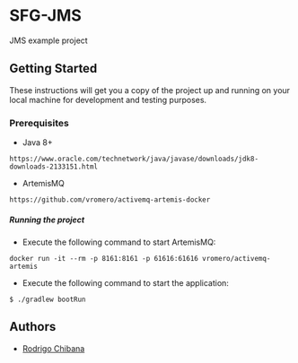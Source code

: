 # SFG-JMS

JMS example project

## Getting Started

These instructions will get you a copy of the project up and running on your local machine for development and testing purposes.

### Prerequisites

- Java 8+
```
https://www.oracle.com/technetwork/java/javase/downloads/jdk8-downloads-2133151.html
```
- ArtemisMQ
```
https://github.com/vromero/activemq-artemis-docker
```

##### Running the project 

- Execute the following command to start ArtemisMQ:
```
docker run -it --rm -p 8161:8161 -p 61616:61616 vromero/activemq-artemis
```

- Execute the following command to start the application:
```
$ ./gradlew bootRun
```

## Authors

* [Rodrigo Chibana](http://github.com/rchibana)